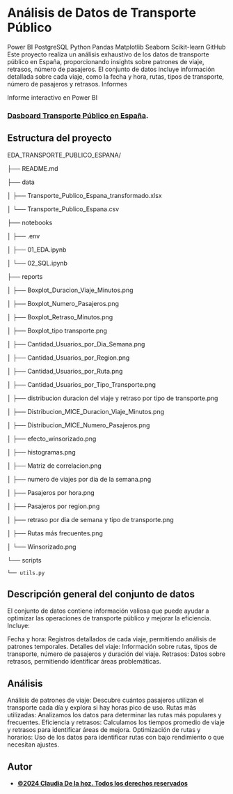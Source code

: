 # Análisis de Datos de Transporte Público
Power BI PostgreSQL Python Pandas Matplotlib Seaborn Scikit-learn GitHub
Este proyecto realiza un análisis exhaustivo de los datos de transporte público en España, proporcionando insights sobre patrones de viaje, retrasos, número de pasajeros. El conjunto de datos incluye información detallada sobre cada viaje, como la fecha y hora, rutas, tipos de transporte, número de pasajeros y retrasos.
Informes

Informe interactivo en Power BI

### [Dasboard Transporte Público en España](https://teams.microsoft.com/l/message/48:notes/1722121846338?context=%7B%22contextType%22%3A%22chat%22%7D).

## Estructura del proyecto

EDA_TRANSPORTE_PUBLICO_ESPANA/


├── README.md

├── data

│   ├── Transporte_Publico_Espana_transformado.xlsx

│   └── Transporte_Publico_Espana.csv

├── notebooks

│   ├── .env

│   ├── 01_EDA.ipynb

│   └── 02_SQL.ipynb

├── reports

│   ├── Boxplot_Duracion_Viaje_Minutos.png

│   ├── Boxplot_Numero_Pasajeros.png

│   ├── Boxplot_Retraso_Minutos.png

│   ├── Boxplot_tipo transporte.png

│   ├── Cantidad_Usuarios_por_Dia_Semana.png

│   ├── Cantidad_Usuarios_por_Region.png

│   ├── Cantidad_Usuarios_por_Ruta.png

│   ├── Cantidad_Usuarios_por_Tipo_Transporte.png

│   ├── distribucion duracion del viaje y retraso por tipo de transporte.png

│   ├── Distribucion_MICE_Duracion_Viaje_Minutos.png

│   ├── Distribucion_MICE_Numero_Pasajeros.png

│   ├── efecto_winsorizado.png

│   ├── histogramas.png

│   ├── Matriz de correlacion.png

│   ├── numero de viajes por dia de la semana.png

│   ├── Pasajeros por hora.png

│   ├── Pasajeros por region.png

│   ├── retraso por dia de semana y tipo de transporte.png

│   ├── Rutas más frecuentes.png

│   └── Winsorizado.png

└── scripts

    └── utils.py
    
## Descripción general del conjunto de datos
El conjunto de datos contiene información valiosa que puede ayudar a optimizar las operaciones de transporte público y mejorar la eficiencia. Incluye:

Fecha y hora: Registros detallados de cada viaje, permitiendo análisis de patrones temporales.
Detalles del viaje: Información sobre rutas, tipos de transporte, número de pasajeros y duración del viaje.
Retrasos: Datos sobre retrasos, permitiendo identificar áreas problemáticas.

## Análisis

Análisis de patrones de viaje: Descubre cuántos pasajeros utilizan el transporte cada día y explora si hay horas pico de uso.
Rutas más utilizadas: Analizamos los datos para determinar las rutas más populares y frecuentes.
Eficiencia y retrasos: Calculamos los tiempos promedio de viaje y retrasos para identificar áreas de mejora.
Optimización de rutas y horarios: Uso de los datos para identificar rutas con bajo rendimiento o que necesitan ajustes.

## Autor
- <ins><b>©2024 Claudia De la hoz. Todos los derechos reservados</b></ins>
